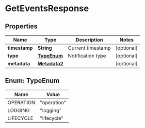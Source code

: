 

# GetEventsResponse


## Properties

| Name | Type | Description | Notes |
|------------ | ------------- | ------------- | -------------|
|**timestamp** | **String** | Current timestamp |  [optional] |
|**type** | [**TypeEnum**](#TypeEnum) | Notification type |  [optional] |
|**metadata** | [**Metadata2**](Metadata2.md) |  |  [optional] |



## Enum: TypeEnum

| Name | Value |
|---- | -----|
| OPERATION | &quot;operation&quot; |
| LOGGING | &quot;logging&quot; |
| LIFECYCLE | &quot;lifecycle&quot; |



